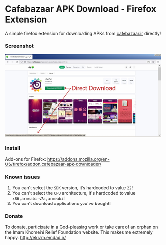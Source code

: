 # Cafabazaar APK Download - Firefox Extension
A simple firefox extension for downloading APKs from [cafebazaar.ir](https://cafebazaar.ir) directly!

### Screenshot

![screenshot](screenshots/1.jpg)

### Install

Add-ons for Firefox: https://addons.mozilla.org/en-US/firefox/addon/cafebazaar-apk-downloader/

### Known issues

1. You can't select the `SDK` version, it's hardcoded to value `22`!
2. You can't select the `CPU` architecture, it's hardcoded to value `x86,armeabi-v7a,armeabi`!
3. You can't download applications you've bought!

### Donate

To donate, participate in a God-pleasing work or take care of an orphan on the Imam Khomeini Relief Foundation website.
This makes me extremely happy.
http://ekram.emdad.ir/
